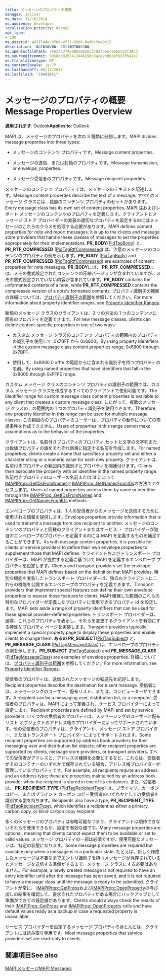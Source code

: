 ```yaml
---
title: メッセージのプロパティの概要
manager: soliver
ms.date: 11/16/2014
ms.audience: Developer
localization_priority: Normal
api_type:
- COM
ms.assetid: 447f54de-9f0d-4f73-89b6-bed9cfea9c15
description: '�ŏI�X�V��: 2011�N7��23��'
ms.openlocfilehash: 78e2f63746a866603bc2392fbe5c8bb25d3f38c5
ms.sourcegitcommit: 9d60cd82b5413446e5bc8ace2cd689f683fb41a7
ms.translationtype: MT
ms.contentlocale: ja-JP
ms.lasthandoff: 06/11/2018
ms.locfileid: "19801641"
---
```

# <a name="message-properties-overview"></a><span data-ttu-id="f709b-103">メッセージのプロパティの概要</span><span class="sxs-lookup"><span data-stu-id="f709b-103">Message Properties Overview</span></span>

  
  
<span data-ttu-id="f709b-104">**適用されます**: Outlook</span><span class="sxs-lookup"><span data-stu-id="f709b-104">**Applies to**: Outlook</span></span> 
  
<span data-ttu-id="f709b-105">MAPI は、メッセージのプロパティを次の 3 種類に分割します。</span><span class="sxs-lookup"><span data-stu-id="f709b-105">MAPI divides message properties into three types:</span></span>
  
- <span data-ttu-id="f709b-106">メッセージのコンテンツ プロパティです。</span><span class="sxs-lookup"><span data-stu-id="f709b-106">Message content properties.</span></span>
    
- <span data-ttu-id="f709b-107">メッセージの送信、または封筒のプロパティです。</span><span class="sxs-lookup"><span data-stu-id="f709b-107">Message transmission, or envelope, properties.</span></span>
    
- <span data-ttu-id="f709b-108">メッセージ受信者のプロパティです。</span><span class="sxs-lookup"><span data-stu-id="f709b-108">Message recipient properties.</span></span>
    
<span data-ttu-id="f709b-109">メッセージのコンテンツ プロパティでは、メッセージのテキストを記述します。</span><span class="sxs-lookup"><span data-stu-id="f709b-109">Message content properties describe the text of a message.</span></span> <span data-ttu-id="f709b-110">すべてのメッセージ クラスには、独自のコンテンツ プロパティのセットがあります。</span><span class="sxs-lookup"><span data-stu-id="f709b-110">Every message class has its own set of content properties.</span></span> <span data-ttu-id="f709b-111">MAPI 注およびレポート メッセージのコンテンツのプロパティを定義します。クライアントとメッセージ ストア プロバイダーの実装の適切なプロパティを設定するのにはメッセージのこれらのクラスを処理する必要があります。</span><span class="sxs-lookup"><span data-stu-id="f709b-111">MAPI defines content properties for note and report messages; it is up to the clients and message store providers that handle these classes of messages to set the properties appropriately for their implementations.</span></span> <span data-ttu-id="f709b-112">**PR_BODY**([PidTagBody](pidtagbody-canonical-property.md)) と、 **PR_RTF_COMPRESSED** ([PidTagRtfCompressed](pidtagrtfcompressed-canonical-property.md)) は、注意のメッセージのコンテンツのプロパティの例を示します。</span><span class="sxs-lookup"><span data-stu-id="f709b-112">**PR_BODY** ([PidTagBody](pidtagbody-canonical-property.md)) and **PR_RTF_COMPRESSED** ([PidTagRtfCompressed](pidtagrtfcompressed-canonical-property.md)) are examples of content properties for note messages.</span></span> <span data-ttu-id="f709b-113">**PR_BODY**には、 **PR_RTF_COMPRESSED**には、メモの書式設定されたコンテンツの圧縮バージョンが含まれていますが、メモの書式設定されていない内容が含まれています。</span><span class="sxs-lookup"><span data-stu-id="f709b-113">**PR_BODY** contains the unformatted contents of a note, while **PR_RTF_COMPRESSED** contains the compressed version of a note's formatted contents.</span></span> <span data-ttu-id="f709b-114">プロパティ識別子の範囲の詳細については、[プロパティ識別子の範囲](property-identifier-ranges.md)を参照してください。</span><span class="sxs-lookup"><span data-stu-id="f709b-114">For more information about property identifier ranges, see [Property Identifier Ranges](property-identifier-ranges.md).</span></span>
  
<span data-ttu-id="f709b-115">新規のメッセージ クラスのクライアントは、2 つの方法の 1 つのコンテンツに固有のプロパティを定義できます。</span><span class="sxs-lookup"><span data-stu-id="f709b-115">For new message classes, clients can define content-specific properties in one of two ways:</span></span>
  
- <span data-ttu-id="f709b-116">カスタム メッセージ クラスのコンテンツ プロパティの範囲内のプロパティの識別子を使用して: 0x7BFF から 0x6800。</span><span class="sxs-lookup"><span data-stu-id="f709b-116">By using property identifiers in the custom message class content properties range: 0x6800 through 0x7BFF.</span></span>
    
- <span data-ttu-id="f709b-117">使用して、0x8000 0 xfffe の範囲からに含まれる識別子を持つプロパティの名前。</span><span class="sxs-lookup"><span data-stu-id="f709b-117">By using named properties that have identifiers that fall in the 0x8000 through 0xFFFE range.</span></span>
    
<span data-ttu-id="f709b-118">カスタム メッセージ クラスのコンテンツ プロパティの識別子の範囲では、カスタム メッセージ クラスを作成するすべてのクライアントで使用可能です。</span><span class="sxs-lookup"><span data-stu-id="f709b-118">The identifier range for custom message class content properties is available to any client that creates a custom message class.</span></span> <span data-ttu-id="f709b-119">したがって、複数のメッセージ クラスのこの範囲内の 1 つのプロパティ識別子を使用できます。</span><span class="sxs-lookup"><span data-stu-id="f709b-119">Therefore, one property identifier in this range can be used for multiple message classes.</span></span> <span data-ttu-id="f709b-120">この範囲内のプロパティのユーザーは、プロパティの動作についての前提条件を作成できません。</span><span class="sxs-lookup"><span data-stu-id="f709b-120">Users of properties in this range cannot make assumptions as to the behavior of the properties.</span></span> 
  
<span data-ttu-id="f709b-121">クライアントは、名前付きプロパティのプロパティ セットと文字の文字列または数値プロパティの値をそれぞれ新規に指定する名前を作成します。</span><span class="sxs-lookup"><span data-stu-id="f709b-121">For named properties, clients create a name that specifies a property set and either a character string or a numeric value for each new property.</span></span> <span data-ttu-id="f709b-122">クライアントは、名前付きプロパティの範囲内の識別子とプロパティを関連付けます。</span><span class="sxs-lookup"><span data-stu-id="f709b-122">Clients then associate the property with an identifier in the named property range.</span></span> <span data-ttu-id="f709b-123">名前付きプロパティのユーザーの名前または id によって[IMAPIProp::GetIDsFromNames](imapiprop-getidsfromnames.md)と[IMAPIProp::GetNamesFromIDs](imapiprop-getnamesfromids.md)の方法でアクセスします。</span><span class="sxs-lookup"><span data-stu-id="f709b-123">Users of named properties access them by name or identifier through the [IMAPIProp::GetIDsFromNames](imapiprop-getidsfromnames.md) and [IMAPIProp::GetNamesFromIDs](imapiprop-getnamesfromids.md) methods.</span></span> 
  
<span data-ttu-id="f709b-124">エンベロープのプロパティは、1 人の受信者からのメッセージを送信するために使用される情報を提供します。</span><span class="sxs-lookup"><span data-stu-id="f709b-124">Envelope properties provide information that is used to transmit a message from one recipient to another.</span></span> <span data-ttu-id="f709b-125">メッセージのコンテンツのプロパティと同様のクライアントまたはサービス ・ プロバイダーが独自のエンベロープのプロパティを定義するのには MAPI を定義するものを補足することができます。</span><span class="sxs-lookup"><span data-stu-id="f709b-125">As with message content properties, it is possible for clients or service providers to define their own envelope properties to supplement those that MAPI defines.</span></span> <span data-ttu-id="f709b-126">クライアントおよびトランスポート プロバイダーは、MAPI が提供する定義に基づいて MAPI を定義するエンベロープ プロパティを設定します。</span><span class="sxs-lookup"><span data-stu-id="f709b-126">Clients and transport providers set the envelope properties that MAPI defines based on the definition that MAPI provides.</span></span> <span data-ttu-id="f709b-127">特別な機能を実装したトランスポート プロバイダーは、独自のクライアントにこれらの機能を公開するエンベロープのプロパティを定義できます。</span><span class="sxs-lookup"><span data-stu-id="f709b-127">Transport providers that implement special features can define their own envelope properties to expose those features to clients.</span></span> <span data-ttu-id="f709b-128">MAPI 確保した範囲のこれらの特別なプロバイダーが定義したプロパティに使用できるプロパティ id を設定します。</span><span class="sxs-lookup"><span data-stu-id="f709b-128">MAPI sets aside a range of property identifiers that can be used for these special provider-defined properties.</span></span> <span data-ttu-id="f709b-129">トランスポート プロバイダーは、通常、これらのプロパティを表示し、それらを変更するクライアントを有効にする特殊なプロパティ ページを実装します。</span><span class="sxs-lookup"><span data-stu-id="f709b-129">Transport providers typically implement a special property page to display these properties and enable clients to change them.</span></span> <span data-ttu-id="f709b-130">**あるの PR_SUBJECT**([PidTagSubject](pidtagsubject-canonical-property.md)) と、 **PR_MESSAGE_CLASS** ([PidTagMessageClass](pidtagmessageclass-canonical-property.md)) は、エンベロープのプロパティの例を示します。</span><span class="sxs-lookup"><span data-stu-id="f709b-130">**PR_SUBJECT** ([PidTagSubject](pidtagsubject-canonical-property.md)) and **PR_MESSAGE_CLASS** ([PidTagMessageClass](pidtagmessageclass-canonical-property.md)) are examples of envelope properties.</span></span> <span data-ttu-id="f709b-131">詳細については、[プロパティ識別子の範囲](property-identifier-ranges.md)を参照してください。</span><span class="sxs-lookup"><span data-stu-id="f709b-131">For more information, see [Property Identifier Ranges](property-identifier-ranges.md).</span></span>
  
<span data-ttu-id="f709b-132">受信者のプロパティは、送信されたメッセージの転送先を記述します。</span><span class="sxs-lookup"><span data-stu-id="f709b-132">Recipient properties describe the destination for a sent message.</span></span> <span data-ttu-id="f709b-133">受信者には、メッセージングのユーザー、配布リスト、または、コンピューターができます。</span><span class="sxs-lookup"><span data-stu-id="f709b-133">A recipient can be a messaging user, distribution list, or a computer.</span></span> <span data-ttu-id="f709b-134">受信者のプロパティは、MAPI によって定義され、サービス プロバイダーによって設定します。</span><span class="sxs-lookup"><span data-stu-id="f709b-134">Recipient properties are defined by MAPI and set by service providers.</span></span> <span data-ttu-id="f709b-135">いくつかの受信者のプロパティは、メッセージングのユーザーと配布リスト オブジェクトのアドレス帳のプロバイダーによってサポートされています。他の受信者のプロパティは、クライアント、メッセージ ストア プロバイダー、またはトランスポート プロバイダーによってサポートされます。</span><span class="sxs-lookup"><span data-stu-id="f709b-135">Some recipient properties are supported by address book providers for their messaging user and distribution list objects; other recipient properties are supported by clients, message store providers, or transport providers.</span></span> <span data-ttu-id="f709b-136">すべての受信者がアドレスと、アドレスの種類を必要とするなど、これらは、受信者がそのコンテナーのいずれかで保存されている場合、アドレス帳プロバイダーが管理しているプロパティです。</span><span class="sxs-lookup"><span data-stu-id="f709b-136">For example, all recipients require an address and an address type; these are properties maintained by an address book provider when the recipient is stored in one of its containers.</span></span> <span data-ttu-id="f709b-137">また、受信者は、 **PR_RECIPIENT_TYPE** ([PidTagRecipientType](pidtagrecipienttype-canonical-property.md)) は、プライマリ、カーボン コピー、またはブラインド カーボン コピー受信者のいずれかとしての受信者を識別する型を持ちます。</span><span class="sxs-lookup"><span data-stu-id="f709b-137">Recipients also have a type, **PR_RECIPIENT_TYPE** ([PidTagRecipientType](pidtagrecipienttype-canonical-property.md)), which identifies a recipient as either a primary, carbon copy, or blind carbon copy recipient.</span></span>
  
<span data-ttu-id="f709b-138">多くのメッセージのプロパティは省略可能なつまり、クライアントは期待できないそれらを使用できるか、設定を有効な値です。</span><span class="sxs-lookup"><span data-stu-id="f709b-138">Many message properties are optional, meaning that clients cannot expect them to be available or set to valid values.</span></span> <span data-ttu-id="f709b-139">メッセージ プロパティの一部は必須ですが、使用可能なメッセージは、特定の状態になります。</span><span class="sxs-lookup"><span data-stu-id="f709b-139">Some message properties are required but available only when a message is in a particular state.</span></span> <span data-ttu-id="f709b-140">たとえば、新しく作成したメッセージは不要なまでエントリ識別子を持つメッセージが保存されているとメッセージを送信する準備がするまで、メッセージ クラスにする必要はありません。</span><span class="sxs-lookup"><span data-stu-id="f709b-140">For example, a newly created message is not required to have an entry identifier until after the message has been saved, and it is not required to have a message class until the message is ready to be submitted.</span></span> <span data-ttu-id="f709b-141">クライアントが常に、 [IMAPIProp::GetProps](imapiprop-getprops.md)および[IMAPIProp::OpenProperty](imapiprop-openproperty.md)の呼び出しの結果を確認して、要求されたプロパティがある場合にバックアップとして準備ができての既定値があります。</span><span class="sxs-lookup"><span data-stu-id="f709b-141">Clients should always check the results of their [IMAPIProp::GetProps](imapiprop-getprops.md) and [IMAPIProp::OpenProperty](imapiprop-openproperty.md) calls and have default values ready as a backup in case a requested property is unavailable.</span></span> 
  
<span data-ttu-id="f709b-142">サービス プロバイダーを設定するメッセージ プロパティのほとんどは、クライアントには読み取り専用です。</span><span class="sxs-lookup"><span data-stu-id="f709b-142">Most message properties that service providers set are read-only to clients.</span></span> 
  
## <a name="see-also"></a><span data-ttu-id="f709b-143">関連項目</span><span class="sxs-lookup"><span data-stu-id="f709b-143">See also</span></span>



[<span data-ttu-id="f709b-144">MAPI メッセージ</span><span class="sxs-lookup"><span data-stu-id="f709b-144">MAPI Messages</span></span>](mapi-messages.md)


